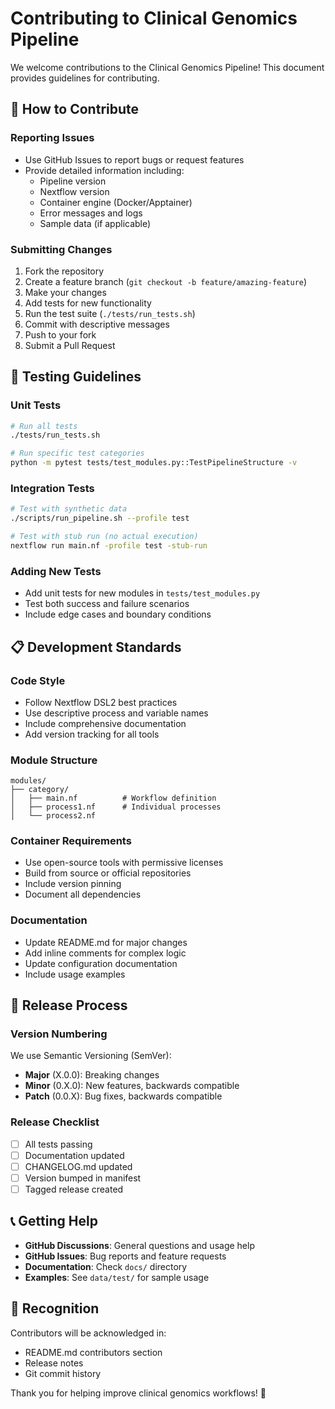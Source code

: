# Contributing to Clinical Genomics Pipeline

We welcome contributions to the Clinical Genomics Pipeline! This document provides guidelines for contributing.

## 🤝 How to Contribute

### Reporting Issues
- Use GitHub Issues to report bugs or request features
- Provide detailed information including:
  - Pipeline version
  - Nextflow version
  - Container engine (Docker/Apptainer)
  - Error messages and logs
  - Sample data (if applicable)

### Submitting Changes
1. Fork the repository
2. Create a feature branch (`git checkout -b feature/amazing-feature`)
3. Make your changes
4. Add tests for new functionality
5. Run the test suite (`./tests/run_tests.sh`)
6. Commit with descriptive messages
7. Push to your fork
8. Submit a Pull Request

## 🧪 Testing Guidelines

### Unit Tests
```bash
# Run all tests
./tests/run_tests.sh

# Run specific test categories  
python -m pytest tests/test_modules.py::TestPipelineStructure -v
```

### Integration Tests
```bash
# Test with synthetic data
./scripts/run_pipeline.sh --profile test

# Test with stub run (no actual execution)
nextflow run main.nf -profile test -stub-run
```

### Adding New Tests
- Add unit tests for new modules in `tests/test_modules.py`
- Test both success and failure scenarios
- Include edge cases and boundary conditions

## 📋 Development Standards

### Code Style
- Follow Nextflow DSL2 best practices
- Use descriptive process and variable names
- Include comprehensive documentation
- Add version tracking for all tools

### Module Structure
```
modules/
├── category/
│   ├── main.nf          # Workflow definition
│   ├── process1.nf      # Individual processes  
│   └── process2.nf
```

### Container Requirements
- Use open-source tools with permissive licenses
- Build from source or official repositories
- Include version pinning
- Document all dependencies

### Documentation
- Update README.md for major changes
- Add inline comments for complex logic
- Update configuration documentation
- Include usage examples

## 🚀 Release Process

### Version Numbering
We use Semantic Versioning (SemVer):
- **Major** (X.0.0): Breaking changes
- **Minor** (0.X.0): New features, backwards compatible
- **Patch** (0.0.X): Bug fixes, backwards compatible

### Release Checklist
- [ ] All tests passing
- [ ] Documentation updated
- [ ] CHANGELOG.md updated
- [ ] Version bumped in manifest
- [ ] Tagged release created

## 📞 Getting Help

- **GitHub Discussions**: General questions and usage help
- **GitHub Issues**: Bug reports and feature requests
- **Documentation**: Check `docs/` directory
- **Examples**: See `data/test/` for sample usage

## 🙏 Recognition

Contributors will be acknowledged in:
- README.md contributors section
- Release notes
- Git commit history

Thank you for helping improve clinical genomics workflows! 🧬